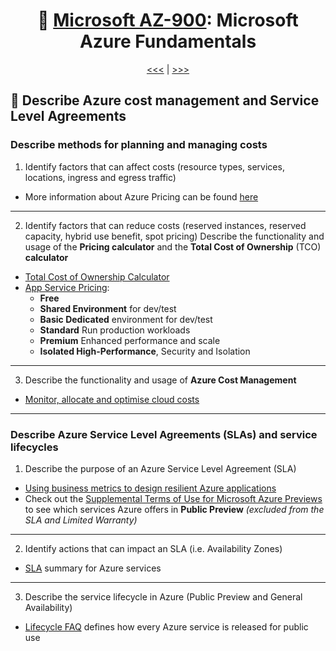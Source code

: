 <div align="center">
      
# 🧱 [Microsoft AZ-900](az-900-index.md): Microsoft Azure Fundamentals
      
[<<<](az-900-part5.md) | [>>>](az-900-part1.md)
      
</div>


## 🤑 Describe **Azure cost management** and **Service Level Agreements**

### Describe methods for planning and managing costs
1. Identify factors that can affect costs (resource types, services, locations, ingress and egress traffic)
+ More information about Azure Pricing can be found [here](https://azure.microsoft.com/en-in/pricing/#product-pricing)

- - -

2. Identify factors that can reduce costs (reserved instances, reserved capacity, hybrid use benefit, spot pricing) Describe the functionality and usage of the **Pricing calculator** and the **Total Cost of Ownership** (TCO) **calculator**
+ [Total Cost of Ownership Calculator](https://azure.microsoft.com/en-in/pricing/tco/calculator/)
+ [App Service Pricing](https://azure.microsoft.com/en-in/pricing/details/app-service/windows/):
    - **Free**
    - **Shared Environment** for dev/test
    - **Basic Dedicated** environment for dev/test
    - **Standard** Run production workloads
    - **Premium** Enhanced performance and scale
    - **Isolated High-Performance**, Security and Isolation

- - -

3. Describe the functionality and usage of **Azure Cost Management**
+ [Monitor, allocate and optimise cloud costs](https://learn.microsoft.com/en-us/azure/cost-management-billing/)

- - -

### Describe Azure Service Level Agreements (SLAs) and service lifecycles
1. Describe the purpose of an Azure Service Level Agreement (SLA)
+ [Using business metrics to design resilient Azure applications](https://learn.microsoft.com/en-us/azure/architecture/framework/resiliency/business-metrics#understand-service-levelagreements)
+ Check out the [Supplemental Terms of Use for Microsoft Azure Previews](https://azure.microsoft.com/en-us/support/legal/preview-supplemental-terms/) to see which services Azure offers in **Public Preview** _(excluded from the SLA and Limited Warranty)_

- - -

2. Identify actions that can impact an SLA (i.e. Availability Zones)
+ [SLA](https://azure.microsoft.com/en-gb/support/legal/sla/summary/) summary for Azure services


- - -

3. Describe the service lifecycle in Azure (Public Preview and General Availability)
+ [Lifecycle FAQ](https://learn.microsoft.com/en-us/lifecycle/faq/azure?WT.mc_id=AZ-MVP-5003556) defines how every Azure service is released for public use

